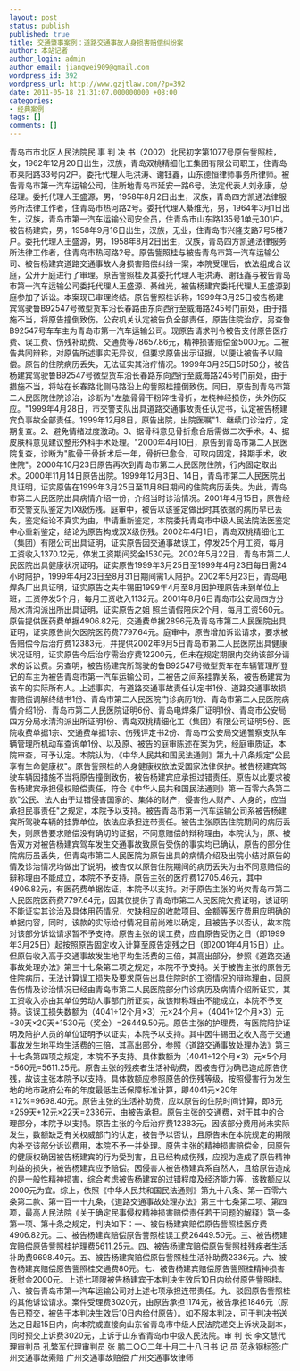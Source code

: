 ```yaml
---
layout: post
status: publish
published: true
title: 交通肇事案例：道路交通事故人身损害赔偿纠纷案
author: 本站记者
author_login: admin
author_email: jiangwei909@gmail.com
wordpress_id: 392
wordpress_url: http://www.gzjtlaw.com/?p=392
date: 2011-05-18 21:31:07.000000000 +08:00
categories:
- 经典案例
tags: []
comments: []
---
```

青岛市市北区人民法院民 事 判 决 书（2002）北民初字第1077号原告訾照桂，女，1962年12月20日出生，汉族，青岛双桃精细化工集团有限公司职工，住青岛市莱阳路33号内2户。委托代理人毛洪涛、谢钰鑫，山东德恒律师事务所律师。被告青岛市第一汽车运输公司，住所地青岛市延安一路6号。法定代表人刘永康，总经理。委托代理人王盛源，男，1958年8月2日出生，汉族，青岛四方凯通法律服务所法律工作者，住青岛市热河路2号。委托代理人綦维光，男，1964年3月1日出生，汉族，青岛市第一汽车运输公司安全员，住青岛市山东路135号1单元301户。被告杨建宾，男，1958年9月16日出生，汉族，无业，住青岛市兴隆支路7号5楼7户。委托代理人王盛源，男，1958年8月2日出生，汉族，青岛四方凯通法律服务所法律工作者，住青岛市热河路2号。原告訾照桂与被告青岛市第一汽车运输公司、被告杨建宾道路交通事故人身损害赔偿纠纷一案，本院受理后，依法组成合议庭，公开开庭进行了审理。原告訾照桂及其委托代理人毛洪涛、谢钰鑫与被告青岛市第一汽车运输公司委托代理人王盛源、綦维光，被告杨建宾委托代理人王盛源到庭参加了诉讼。本案现已审理终结。原告訾照桂诉称，1999年3月25日被告杨建宾驾驶鲁B92547号微型货车沿长春路由东向西行至威海路245号门前处，由于措施不当，将原告撞倒致伤。公安机关认定被告负全部责任，原告住院治疗。另查鲁B92547号车车主为青岛市第一汽车运输公司。现原告请求判令被告支付原告医疗费、误工费、伤残补助费、交通费等78657.86元，精神损害赔偿金5000元。二被告共同辩称，对原告所述事实无异议，但要求原告出示证据，以便让被告予以赔偿。原告的住院病历丢失，无法证实其治疗情况。1999年3月25日5时50分，被告杨建宾驾驶鲁B92547号微型货车沿长春路东向西行至威海路245号门前处，由于措施不当，将站在长春路北侧马路沿上的訾照桂撞倒致伤。同日，原告到青岛市第二人民医院住院诊治，诊断为"左肱骨骨干粉碎性骨折，左桡神经损伤，头外伤反应。"1999年4月28日，市交警支队出具道路交通事故责任认定书，认定被告杨建宾负事故全部责任。1999年12月8日，原告出院，出院医嘱"1、继续门诊治疗，定期复查。2、避免情绪过度激动。3、据骨科意见骨折愈合后需做二次手术。4、据皮肤科意见建议整形外科手术处理。"2000年4月10日，原告到青岛市第二人民医院复查，诊断为"肱骨干骨折术后一年，骨折已愈合，可取内固定，择期手术，收住院"。2000年10月23日原告再次到青岛市第二人民医院住院，行内固定取出术。2000年11月14日原告出院。1999年12月3日、14日，青岛市第二人民医院出具证明，证实原告在1999年3月25日至11月8日期间的住院病历丢失。为此，青岛市第二人民医院出具病情介绍一份，介绍当时诊治情况。2001年4月15日，原告经市交警支队鉴定为Ⅸ级伤残。庭审中，被告以该鉴定做出时其依据的病历早已丢失，鉴定结论不真实为由，申请重新鉴定，本院委托青岛市中级人民法院法医鉴定中心重新鉴定，结论为原告构成双Ⅹ级伤残。2002年4月1日，青岛双桃精细化工（集团）有限公司出具证明，证实原告因交通事故误工，停发25个月工资，每月工资收入1370.12元，停发工资期间奖金1530元。2002年5月22日，青岛市第二人民医院出具健康状况证明，证实原告1999年3月25日至1999年4月23日每日需24小时陪护，1999年4月23日至8月31日期间需1人陪护。2002年5月23日，青岛电焊条厂出具证明，证实原告之夫牛锡田1999年4月至8月因护理原告未到单位上班，工资停发5个月，每月工资收入1132元。2001年8月6日青岛市公安局四方分局水清沟派出所出具证明，证实原告之姐 照兰请假陪床2个月，每月工资560元。原告提供医药费单据4906.82元，交通费单据2896元及青岛市第二人民医院出具证明，证实原告尚欠医院医药费7797.64元。庭审中，原告增加诉讼请求，要求被告赔偿今后治疗费12383元，并提供2002年9月5日青岛市第二人民医院出具健康状况证明，证实原告今后治疗需治疗费12200元，但未在规定期限内交纳该部分请求的诉讼费。另查明，被告杨建宾所驾驶的鲁B92547号微型货车在车辆管理所登记的车主为被告青岛市第一汽车运输公司，二被告之间系挂靠关系，被告杨建宾为该车的实际所有人。上述事实，有道路交通事故责任认定书1份、道路交通事故损害赔偿调解终结书1份、青岛市第二人民医院门诊病历1份、青岛市第二人民医院病情介绍1份、青岛市第二人民医院证明6份、青岛电焊条厂证明1份、青岛市公安局四方分局水清沟派出所证明1份、青岛双桃精细化工（集团）有限公司证明5份、医院收费单据1宗、交通费单据1宗、伤残评定书2份、青岛市公安局交通警察支队车辆管理所机动车查询单1份、以及原、被告的庭审陈述在案为凭，经庭审质证，本院审查，可予认定。本院认为，《中华人民共和国民法通则》第九十八条规定"公民享有生命健康权"。原告訾照桂的人身健康权依法受国家法律保护。被告杨建宾驾驶车辆因措施不当将原告撞倒致伤，被告杨建宾应承担过错责任。原告以此要求被告杨建宾承担侵权赔偿责任，符合《中华人民共和国民法通则》第一百零六条第二款"公民、法人由于过错侵害国家的、集体的财产，侵害他人财产、人身的，应当承担民事责任"之规定，本院予以支持。被告青岛市第一汽车运输公司系被告杨建宾所驾驶车辆的挂靠单位，依法应承担连带责任。被告主张原告住院期间的病历丢失，则原告要求赔偿没有确切的证据，不同意赔偿的辩称理由，本院认为，原、被告双方对被告杨建宾驾车发生交通事故致原告受伤的事实均已确认，原告的部分住院病历虽丢失，但青岛市第二人民医院为原告出具的病情介绍及出院小结对原告的情及诊治情况均做出了说明，被告仅以原告住院期间的病历丢失为由不同意赔偿的辩称理由不能成立，本院不予支持。原告主张的医疗费12705.46元，其中4906.82元，有医药费单据佐证，本院予以支持。对于原告主张的尚欠青岛市第二人民医院医药费7797.64元，因其仅提供了青岛市第二人民医院欠费证明，该证明不能证实其诊治及具体用药情况，欠缺相应的收款项目、金额等医疗费用应明确的单据内容，同时，该款的实际给付情况目前尚难以确定，且被告予以否认，故本院对该部分诉讼请求暂不予支持。原告主张的误工费，应自原告受伤之日（即1999年3月25日）起按照原告固定收入计算至原告定残之日（即2001年4月15日）止。但原告收入高于交通事故发生地平均生活费的三倍，其高出部分，参照《道路交通事故处理办法》第三十七条第二项之规定，本院不予支持。关于被告主张的原告无住院病历，无法计算误工损失及要求原告出具住院时的工资情况的辩称理由，因原告伤情及诊治情况已经由青岛市第二人民医院部分门诊病历及病情介绍所证实，其工资收入亦由其单位劳动人事部门所证实，故该辩称理由不能成立，本院不予支持。该误工损失数额为（4041&divide;12个月&times;3）元&times;24个月+（4041&divide;12个月&times;3）元&divide;30天&times;20天+1530元（奖金）=26449.50元。原告主张的护理费，有医院陪护证明及陪护人员的单位证明予以证实，本院予以支持。其中因牛锡田之收入高于交通事故发生地平均生活费的三倍，其高出部分，参照《道路交通事故处理办法》第三十七条第四项之规定，本院不予支持。具体数额为（4041&divide;12个月&times;3）元&times;5个月+560元=5611.25元。原告主张的残疾者生活补助费，因被告行为确已造成原告伤残，故该主张本院予以支持。具体数额应参照原告的伤残等级，按照侵害行为发生地的地市政府公布的年度最低生活保障标准计算，即4041元&times;20年&times;12%=9698.40元。原告主张的生活补助费，应以原告的住院时间计算，即8元&times;259天+12元&times;22天=2336元，由被告承担。原告主张的交通费，对于其中的合理部分，本院予以支持。原告主张的今后治疗费12383元，因该部分费用尚未实际发生，数额缺乏有关权威部门的认定，被告予以否认，且原告未在本院规定的期限内补交该部分诉讼费用，本院不予一并处理。原告主张的精神损害赔偿金，因原告的健康权确因被告杨建宾的行为受到害，且已经构成伤残，应视为造成了原告精神利益的损失，被告杨建宾应予赔偿。因侵害人被告杨建宾系自然人，且给原告造成的是一般性精神损害，综合考虑被告杨建宾的过错程度及经济能力等，该数额应以2000元为宜。综上，依照《中华人民共和国民法通则》第九十八条、第一百零六条第二款、第一百一十九条，《道路交通事故处理办法》第三十七条第二项、第四项，最高人民法院《关于确定民事侵权精神损害赔偿责任若干问题的解释》第一条第一项、第十条之规定，判决如下：一、被告杨建宾赔偿原告訾照桂医疗费4906.82元。二、被告杨建宾赔偿原告訾照桂误工费26449.50元。三、被告杨建宾赔偿原告訾照桂护理费5611.25元。四、被告杨建宾赔偿原告訾照桂残疾者生活补助费9698.40元。五、被告杨建宾赔偿原告訾照桂生活补助费2336元。六、被告杨建宾赔偿原告訾照桂交通费80元。七、被告杨建宾赔偿原告訾照桂精神损害抚慰金2000元。上述七项限被告杨建宾于本判决生效后10日内给付原告訾照桂。八、被告青岛市第一汽车运输公司对上述七项承担连带责任。九、驳回原告訾照桂的其他诉讼请求。案件受理费3020元，由原告承担1174元，被告承担1846元（原告已预交，被告于本判决生效后10日内给付原告）。如不服本判决，可于判决书送达之日起15日内，向本院或直接向山东省青岛市中级人民法院递交上诉状及副本，同时预交上诉费3020元，上诉于山东省青岛市中级人民法院。审 判 长 李文慧代理审判员 孔繁军代理审判员 张 鹏二○○二年十月二十八日书 记 员 范永钢标签:广州交通事故索赔 广州交通事故赔偿 广州交通事故律师
